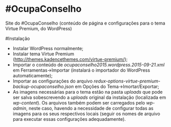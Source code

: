 # #OcupaConselho
Site do #OcupaConselho (conteúdo de página e configurações para o tema Virtue Premium, do WordPress) 

#Instalação
- Instalar WordPress normalmente;
- Instalar tema Virtue Premium (http://themes.kadencethemes.com/virtue-premium/);
- Importar o conteúdo de _ocupaconselho2015.wordpress.2015-09-21.xml_ em Ferramentas->Importar (instalará o importador do WordPress automaticamente);
- Importar as configurações do arquivo _redux-options-virtue-premium-backup-ocupaconselho.json_ em Opções do Tema->Imortar/Exportar;
- As imagens necessárias para o tema estão na pasta _uploads_ que pode ser salva sobescrevendo a _uploads_ original da instalação (localizada em _wp-content_). Os arquivos também podem ser carregados pelo _wp-admin_, neste caso, havendo a necessidade de configurar todas as imagens para os seus respectivos locais (seguir os nomes de arquivo para executar essas configurações adequadamente).
